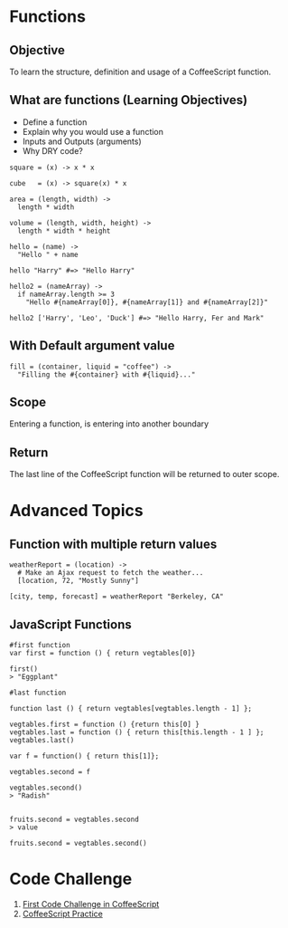 # Functions

## Objective

To learn the structure, definition and usage of a CoffeeScript function.

## What are functions (Learning Objectives)

- Define a function
- Explain why you would use a function
- Inputs and Outputs (arguments)
- Why DRY code?

```
square = (x) -> x * x

cube   = (x) -> square(x) * x

area = (length, width) ->
  length * width

volume = (length, width, height) ->
  length * width * height

hello = (name) ->
  "Hello " + name

hello "Harry" #=> "Hello Harry"

hello2 = (nameArray) ->
  if nameArray.length >= 3
    "Hello #{nameArray[0]}, #{nameArray[1]} and #{nameArray[2]}"

hello2 ['Harry', 'Leo', 'Duck'] #=> "Hello Harry, Fer and Mark"
```

## With Default argument value

```
fill = (container, liquid = "coffee") ->
  "Filling the #{container} with #{liquid}..."
```

## Scope

Entering a function, is entering into another boundary

## Return

The last line of the CoffeeScript function will be returned to outer scope.

# Advanced Topics

## Function with multiple return values

```
weatherReport = (location) ->
  # Make an Ajax request to fetch the weather...
  [location, 72, "Mostly Sunny"]

[city, temp, forecast] = weatherReport "Berkeley, CA"
```

## JavaScript Functions

```
#first function
var first = function () { return vegtables[0]}

first()
> "Eggplant" 

#last function

function last () { return vegtables[vegtables.length - 1] };

vegtables.first = function () {return this[0] }
vegtables.last = function () { return this[this.length - 1 ] };
vegtables.last()

var f = function() { return this[1]};

vegtables.second = f

vegtables.second()
> "Radish"


fruits.second = vegtables.second
> value

fruits.second = vegtables.second()
```

# Code Challenge

1. [First Code Challenge in CoffeeScript](https://github.com/annieccheung/wdi3-hk-code-challenge)
2. [CoffeeScript Practice](https://gist.github.com/bridgpal/c2fbca5182b4d5e53caa)